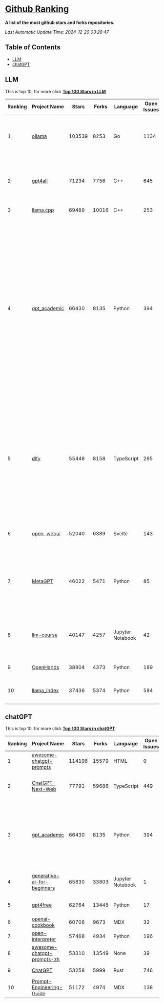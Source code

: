 [Github Ranking](./README.md)
==========

**A list of the most github stars and forks repositories.**

*Last Automatic Update Time: 2024-12-20 03:28:47*

## Table of Contents
 * [LLM](#LLM)
 * [chatGPT](#chatGPT)

## LLM

This is top 10, for more click **[Top 100 Stars in LLM](Top100/LLM.md)**

| Ranking | Project Name | Stars | Forks | Language | Open Issues | Description | Last Commit |
| ------- | ------------ | ----- | ----- | -------- | ----------- | ----------- | ----------- |
| 1 | [ollama](https://github.com/ollama/ollama) | 103539 | 8253 | Go | 1134 | Get up and running with Llama 3.3, Mistral, Gemma 2, and other large language models. | 2024-12-20T03:07:22Z |
| 2 | [gpt4all](https://github.com/nomic-ai/gpt4all) | 71234 | 7756 | C++ | 645 | GPT4All: Run Local LLMs on Any Device. Open-source and available for commercial use. | 2024-12-19T23:37:18Z |
| 3 | [llama.cpp](https://github.com/ggerganov/llama.cpp) | 69489 | 10016 | C++ | 253 | LLM inference in C/C++ | 2024-12-19T20:16:23Z |
| 4 | [gpt_academic](https://github.com/binary-husky/gpt_academic) | 66430 | 8135 | Python | 394 | 为GPT/GLM等LLM大语言模型提供实用化交互接口，特别优化论文阅读/润色/写作体验，模块化设计，支持自定义快捷按钮&函数插件，支持Python和C++等项目剖析&自译解功能，PDF/LaTex论文翻译&总结功能，支持并行问询多种LLM模型，支持chatglm3等本地模型。接入通义千问, deepseekcoder, 讯飞星火, 文心一言, llama2, rwkv, claude2, moss等。 | 2024-12-19T14:46:38Z |
| 5 | [dify](https://github.com/langgenius/dify) | 55448 | 8158 | TypeScript | 265 | Dify is an open-source LLM app development platform. Dify's intuitive interface combines AI workflow, RAG pipeline, agent capabilities, model management, observability features and more, letting you quickly go from prototype to production. | 2024-12-20T03:24:48Z |
| 6 | [open-webui](https://github.com/open-webui/open-webui) | 52040 | 6389 | Svelte | 143 | User-friendly AI Interface (Supports Ollama, OpenAI API, ...) | 2024-12-20T03:05:21Z |
| 7 | [MetaGPT](https://github.com/geekan/MetaGPT) | 46022 | 5471 | Python | 85 | 🌟 The Multi-Agent Framework: First AI Software Company, Towards Natural Language Programming | 2024-12-18T02:20:32Z |
| 8 | [llm-course](https://github.com/mlabonne/llm-course) | 40147 | 4257 | Jupyter Notebook | 42 | Course to get into Large Language Models (LLMs) with roadmaps and Colab notebooks. | 2024-07-28T22:17:43Z |
| 9 | [OpenHands](https://github.com/All-Hands-AI/OpenHands) | 38804 | 4373 | Python | 189 | 🙌 OpenHands: Code Less, Make More | 2024-12-20T00:39:44Z |
| 10 | [llama_index](https://github.com/run-llama/llama_index) | 37436 | 5374 | Python | 584 | LlamaIndex is a data framework for your LLM applications | 2024-12-20T00:56:48Z |


## chatGPT

This is top 10, for more click **[Top 100 Stars in chatGPT](Top100/chatGPT.md)**

| Ranking | Project Name | Stars | Forks | Language | Open Issues | Description | Last Commit |
| ------- | ------------ | ----- | ----- | -------- | ----------- | ----------- | ----------- |
| 1 | [awesome-chatgpt-prompts](https://github.com/f/awesome-chatgpt-prompts) | 114198 | 15579 | HTML | 0 | This repo includes ChatGPT prompt curation to use ChatGPT better. | 2024-11-11T11:38:53Z |
| 2 | [ChatGPT-Next-Web](https://github.com/ChatGPTNextWeb/ChatGPT-Next-Web) | 77791 | 59686 | TypeScript | 449 | A cross-platform ChatGPT/Gemini UI (Web / PWA / Linux / Win / MacOS). 一键拥有你自己的跨平台 ChatGPT/Gemini 应用。 | 2024-12-18T16:27:03Z |
| 3 | [gpt_academic](https://github.com/binary-husky/gpt_academic) | 66430 | 8135 | Python | 394 | 为GPT/GLM等LLM大语言模型提供实用化交互接口，特别优化论文阅读/润色/写作体验，模块化设计，支持自定义快捷按钮&函数插件，支持Python和C++等项目剖析&自译解功能，PDF/LaTex论文翻译&总结功能，支持并行问询多种LLM模型，支持chatglm3等本地模型。接入通义千问, deepseekcoder, 讯飞星火, 文心一言, llama2, rwkv, claude2, moss等。 | 2024-12-19T14:46:38Z |
| 4 | [generative-ai-for-beginners](https://github.com/microsoft/generative-ai-for-beginners) | 65830 | 33803 | Jupyter Notebook | 1 | 21 Lessons, Get Started Building with Generative AI  🔗 https://microsoft.github.io/generative-ai-for-beginners/ | 2024-12-12T20:34:43Z |
| 5 | [gpt4free](https://github.com/xtekky/gpt4free) | 62764 | 13445 | Python | 17 | The official gpt4free repository \| various collection of powerful language models | 2024-12-18T18:24:44Z |
| 6 | [openai-cookbook](https://github.com/openai/openai-cookbook) | 60706 | 9673 | MDX | 32 | Examples and guides for using the OpenAI API | 2024-12-17T17:14:45Z |
| 7 | [open-interpreter](https://github.com/OpenInterpreter/open-interpreter) | 57468 | 4934 | Python | 196 | A natural language interface for computers | 2024-12-10T20:09:11Z |
| 8 | [awesome-chatgpt-prompts-zh](https://github.com/PlexPt/awesome-chatgpt-prompts-zh) | 53310 | 13549 | None | 39 | ChatGPT 中文调教指南。各种场景使用指南。学习怎么让它听你的话。 | 2024-07-30T11:43:23Z |
| 9 | [ChatGPT](https://github.com/lencx/ChatGPT) | 53258 | 5999 | Rust | 746 | 🔮 ChatGPT Desktop Application (Mac, Windows and Linux) | 2024-08-29T17:58:11Z |
| 10 | [Prompt-Engineering-Guide](https://github.com/dair-ai/Prompt-Engineering-Guide) | 51172 | 4974 | MDX | 138 | 🐙 Guides, papers, lecture, notebooks and resources for prompt engineering | 2024-11-20T19:24:28Z |

